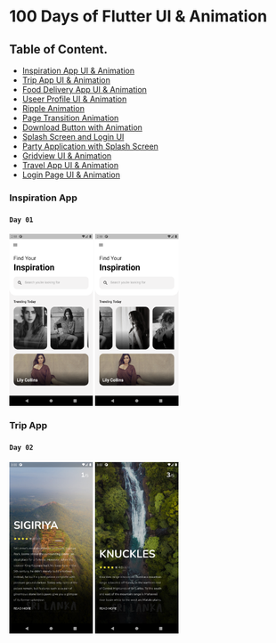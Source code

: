 # 100 Days of Flutter UI & Animation

## Table of Content.

 - [Inspiration App UI & Animation](#inspiration-app)
 - [Trip App UI & Animation](#trip-app)
 - [Food Delivery App UI & Animation](#day-3-flutter)
 - [Useer Profile UI & Animation](#day-4-flutter)
 - [Ripple Animation](#day-5-flutter)
 - [Page Transition Animation](#day-6-flutter)
 - [Download Button with Animation](#day-7-flutter)
 - [Splash Screen and Login UI](#day-8-flutter)
 - [Party Application with Splash Screen](#day-9-flutter)
 - [Gridview UI & Animation](#day-10-flutter)
 - [Travel App UI & Animation](#day-11-flutter)
 - [Login Page UI & Animation](#day-12-flutter)
 
### Inspiration App

#### `Day 01`

<div align="start">
  <img src="flutter_inspiration_app/screenshots/one.png" alt="first" width="150"/>
  <img src="flutter_inspiration_app/screenshots/two.png" alt="two" width="150"/>
</div>

### Trip App

#### `Day 02`

<div align="start">
  <img src="flutter_trip_app/screenshots/one.png" alt="first" width="150"/>
  <img src="flutter_trip_app/screenshots/two.png" alt="two" width="150"/>
</div>